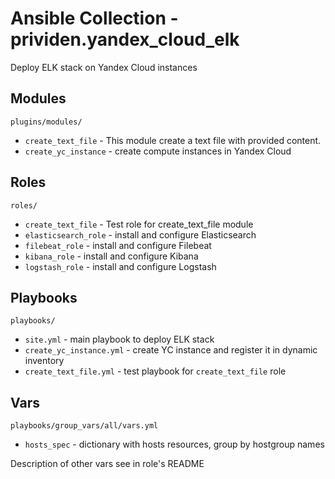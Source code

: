 # Ansible Collection - prividen.yandex_cloud_elk
Deploy ELK stack on Yandex Cloud instances

## Modules
`plugins/modules/`
- `create_text_file` - This module create a text file with provided content.
- `create_yc_instance` - create compute instances in Yandex Cloud

## Roles
`roles/`
- `create_text_file` - Test role for create_text_file module
- `elasticsearch_role` - install and configure Elasticsearch
- `filebeat_role` - install and configure Filebeat
- `kibana_role` - install and configure Kibana
- `logstash_role` - install and configure Logstash

## Playbooks
`playbooks/`
- `site.yml` - main playbook to deploy ELK stack
- `create_yc_instance.yml` - create YC instance and register it in dynamic inventory
- `create_text_file.yml` - test playbook for `create_text_file` role

## Vars
`playbooks/group_vars/all/vars.yml`
- `hosts_spec` - dictionary with hosts resources, group by hostgroup names

Description of other vars see in role's README